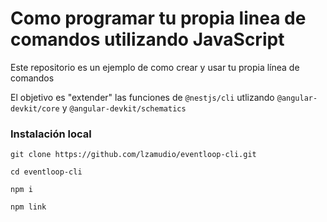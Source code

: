 # Como programar tu propia linea de comandos utilizando JavaScript

Este repositorio es un ejemplo de como crear y usar tu propia línea de comandos

El objetivo es "extender" las funciones de `@nestjs/cli` utlizando `@angular-devkit/core` y `@angular-devkit/schematics`


### Instalación local

```
git clone https://github.com/lzamudio/eventloop-cli.git
```
```
cd eventloop-cli
```
```
npm i
```
```
npm link
```

